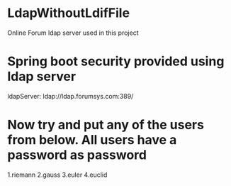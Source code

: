 # LdapWithoutLdifFile
Online Forum ldap server used in this project
# Spring boot security provided using ldap server
ldapServer: ldap://ldap.forumsys.com:389/

# Now try and put any of the users from below. All users have a password as password
1.riemann
2.gauss
3.euler
4.euclid

